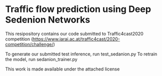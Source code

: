 # Traffic flow prediction using Deep Sedenion Networks

This resipository contains our code submitted to Traffic4cast2020 competition
(https://www.iarai.ac.at/traffic4cast/2020-competition/challenge/)

To generate our submitted test inference, run test_sedanion.py
To retrain the model, run sedanion_trainer.py


This work is made available under the attached license
